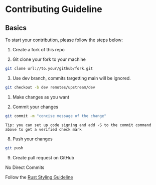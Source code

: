 # Contributing Guideline

## Basics

To start your contribution, please follow the steps below:


1. Create a fork of this repo

2. Git clone your fork to your machine

```sh
git clone url://to.your/github/fork.git
```

3. Use dev branch, commits targetting main will be ignored.

```sh
git checkout -b dev remotes/upstream/dev
```

1. Make changes as you want

2. Commit your changes

```sh
git commit -m "concise message of the change"
```

`Tip: you can set up code signing and add -S to the commit command above to get a verified check mark`

8. Push your changes

```sh
git push
```

9. Create pull request on GitHub


No Direct Commits

Follow the [Rust Styling Guideline](https://docs.avdanos.com/docs/contributing/development/code_guidelines/rust_guidelines)
